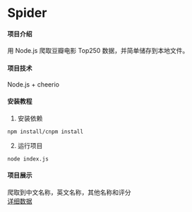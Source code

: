 # Spider

#### 项目介绍

用 Node.js 爬取豆瓣电影 Top250 数据，并简单储存到本地文件。

#### 项目技术

Node.js + cheerio

#### 安装教程

1. 安装依赖

```
npm install/cnpm install
```

2. 运行项目

```
node index.js
```

#### 项目展示

爬取到中文名称，英文名称，其他名称和评分  
[详细数据](./data/movies.json)
